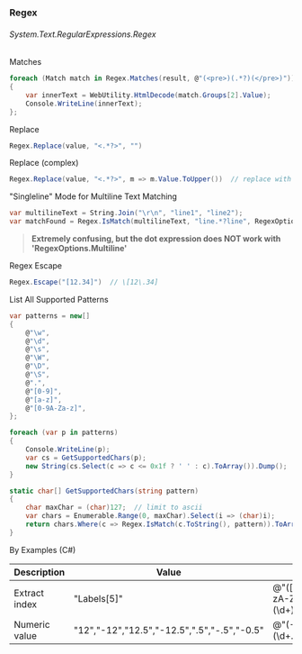 ### Regex
###### System.Text.RegularExpressions.Regex

Matches
``` csharp
foreach (Match match in Regex.Matches(result, @"(<pre>)(.*?)(</pre>)"))  // cannot use 'var' here..
{
    var innerText = WebUtility.HtmlDecode(match.Groups[2].Value);
    Console.WriteLine(innerText);
};
```

Replace
``` csharp
Regex.Replace(value, "<.*?>", "")
```

Replace (complex)
``` csharp
Regex.Replace(value, "<.*?>", m => m.Value.ToUpper())  // replace with all caps
```

"Singleline" Mode for Multiline Text Matching
``` csharp
var multilineText = String.Join("\r\n", "line1", "line2");
var matchFound = Regex.IsMatch(multilineText, "line.*?line", RegexOptions.Singleline);  // true  
```

> **Extremely confusing, but the dot expression does NOT work with 'RegexOptions.Multiline'**

Regex Escape
``` csharp
Regex.Escape("[12.34]")  // \[12\.34]
```

List All Supported Patterns
``` csharp
var patterns = new[]
{
    @"\w",
    @"\d",
    @"\s",
    @"\W",
    @"\D",
    @"\S",
    @".",
    @"[0-9]",
    @"[a-z]",
    @"[0-9A-Za-z]",
};

foreach (var p in patterns)
{
    Console.WriteLine(p);
    var cs = GetSupportedChars(p);
    new String(cs.Select(c => c <= 0x1f ? ' ' : c).ToArray()).Dump();
}

static char[] GetSupportedChars(string pattern)
{
    char maxChar = (char)127;  // limit to ascii
    var chars = Enumerable.Range(0, maxChar).Select(i => (char)i);
    return chars.Where(c => Regex.IsMatch(c.ToString(), pattern)).ToArray();
}
```

By Examples (C#)

|Description|Value|Pattern|Result|
|-----|-----|-----|-----|
|Extract index|"Labels[5]"|@"([a-zA-Z_][a-zA-Z0-9_]*\\[)(\d+)(\\])$"|"5"|
|Numeric value|"12","-12","12.5","-12.5",".5","-.5","-0.5"|@"(-\|)(\d+\.\d+\|\.\d+\|\d+)"|"12","-12","12.5","-12.5",".5","-.5","-0.5"|


